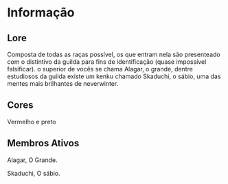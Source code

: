 # Informação

## Lore

Composta de todas as raças possível, os que entram nela são presenteado com o distintivo da guilda para fins de identificação (quase impossível falsificar). o superior de vocês se chama Alagar, o grande, dentre estudiosos da guilda existe um kenku chamado Skaduchi, o sábio, uma das mentes mais brilhantes de neverwinter.

## Cores
Vermelho e preto

## Membros Ativos

Alagar, O Grande.

Skaduchi, O sábio.

